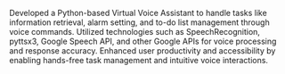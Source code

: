 Developed a Python-based Virtual Voice Assistant to handle tasks like information retrieval, alarm setting, and to-do list management through voice commands.
Utilized technologies such as SpeechRecognition, pyttsx3, Google Speech API, and other Google APIs for voice processing and response accuracy.
Enhanced user productivity and accessibility by enabling hands-free task management and intuitive voice interactions.

